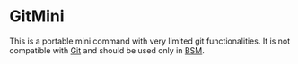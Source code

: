 # GitMini

This is a portable mini command with very limited git functionalities.
It is not compatible with [Git](https://git-scm.com/) and should be used
only in [BSM](https://github.com/bsmsoft/bsm).
